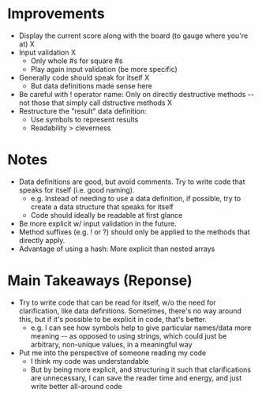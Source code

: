 # Improvements

- Display the current score along with the board (to gauge where you're at) X
- Input validation X
   - Only whole #s for square #s
   - Play again input validation (be more specific)
- Generally code should speak for itself X
  - But data definitions made sense here
- Be careful with ! operator name: Only on directly destructive methods -- not those that simply call dstructive methods X
- Restructure the "result" data definition:
  - Use symbols to represent results
  - Readability > cleverness

# Notes

- Data definitions are good, but avoid comments. Try to write code that speaks for itself (i.e. good naming).
  - e.g. Instead of needing to use a data definition, if possible, try to create a data structure that speaks for itself
  - Code should ideally be readable at first glance
- Be more explicit w/ input validation in the future.
- Method suffixes (e.g. ! or ?) should only be applied to the methods that directly apply.
- Advantage of using a hash: More explicit than nested arrays

# Main Takeaways (Reponse)

- Try to write code that can be read for itself, w/o the need for clarification, like data definitions. Sometimes, there's no way around this, but if it's possible to be explicit in code, that's better.
  - e.g. I can see how symbols help to give particular names/data more meaning -- as opposed to using strings, which could just be arbitrary, non-unique values, in a meaningful way
- Put me into the perspective of someone reading my code
  - I think my code was understandable
  - But by being more explicit, and structuring it such that clarifications are unnecessary, I can save the reader time and energy, and just write better all-around code